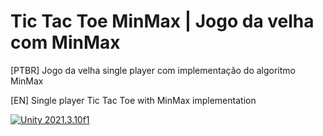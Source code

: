 # Tic Tac Toe MinMax | Jogo da velha com MinMax

[PTBR] Jogo da velha single player com implementação do algoritmo MinMax

[EN] Single player Tic Tac Toe with MinMax implementation

[![Unity 2021.3.10f1](https://img.shields.io/badge/Unity-v2021.3.10f1-57b9d3.svg?style=for-the-badge&logo=unity)](https://unity.com/releases/editor/whats-new/2021.3.10)
